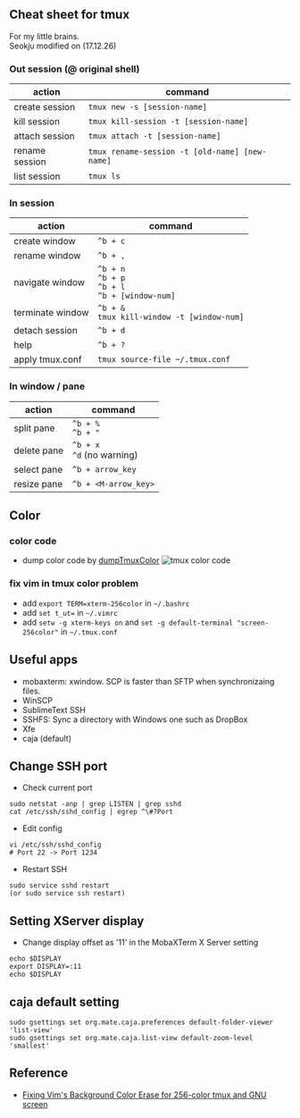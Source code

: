 Cheat sheet for tmux
--------------------

  For my little brains. <br/> 
  Seokju modified on (17.12.26)

### Out session (@ original shell)

| action | command |
| ------ | ------- |
| create session | `tmux new -s [session-name]` |
| kill session | `tmux kill-session -t [session-name]` |
| attach session | `tmux attach -t [session-name]` |
| rename session | `tmux rename-session -t [old-name] [new-name]` |
| list session | `tmux ls` |

### In session 

| action | command |
| ------ | ------- |
| create window | `^b + c` |
| rename window | `^b + ,` |
| navigate window | `^b + n` <br/> `^b + p` <br/> `^b + l` <br/> `^b + [window-num]`|
| terminate window | `^b + &` <br/> `tmux kill-window -t [window-num]` |
| detach session | `^b + d` |
| help | `^b + ?` |
| apply tmux.conf | `tmux source-file ~/.tmux.conf` |

### In window / pane

| action | command |
| ------ | ------- |
| split pane | `^b + %` <br/> `^b + "` |
| delete pane | `^b + x` <br/> `^d` (no warning) |
| select pane | `^b + arrow_key` |
| resize pane | `^b + <M-arrow_key>` |

Color
-----
### color code 
  * dump color code by [dumpTmuxColor](https://gist.github.com/wecanspeak/7956277)
  ![tmux color code](https://raw.github.com/wecanspeak/cheat-sheet-for-tmux/master/tmux-color-code.png)
  

### fix vim in tmux color problem
  * add `export TERM=xterm-256color` in `~/.bashrc`
  * add `set t_ut=` in `~/.vimrc`
  * add `setw -g xterm-keys on` and  `set -g default-terminal "screen-256color"` in `~/.tmux.conf`


Useful apps
-----------
* mobaxterm: xwindow. SCP is faster than SFTP when synchronizaing files.
* WinSCP
* SublimeText SSH
* SSHFS: Sync a directory with Windows one such as DropBox
* Xfe
* caja (default)


Change SSH port
-----------
* Check current port
```Shell
sudo netstat -anp | grep LISTEN | grep sshd
cat /etc/ssh/sshd_config | egrep ^\#?Port 
```
* Edit config
```Shell
vi /etc/ssh/sshd_config
# Port 22 -> Port 1234
```
* Restart SSH
```Shell
sudo service sshd restart
(or sudo service ssh restart)
```


Setting XServer display
-----------
* Change display offset as '11' in the MobaXTerm X Server setting
```Shell
echo $DISPLAY
export DISPLAY=:11
echo $DISPLAY
```


caja default setting
-----------
```Shell
sudo gsettings set org.mate.caja.preferences default-folder-viewer 'list-view'
sudo gsettings set org.mate.caja.list-view default-zoom-level 'smallest'
```


Reference
---------

* [Fixing Vim's Background Color Erase for 256-color tmux and GNU screen](http://sunaku.github.io/vim-256color-bce.html)
  


